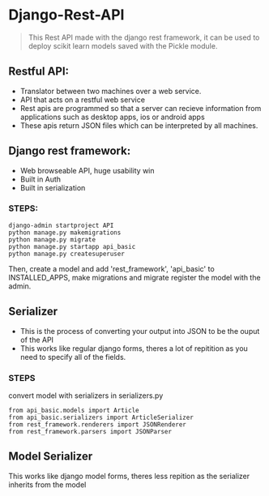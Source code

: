# Django-Rest-API

>This Rest API made with the django rest framework, it can be used to deploy scikit learn models saved with the Pickle module.


## Restful API:

* Translator between two machines over a web service.
* API that acts on a restful web service
* Rest apis are programmed so that a server can recieve information from applications such as desktop apps, ios or android apps
* These apis return JSON files which can be interpreted by all machines.

## Django rest framework:

* Web browseable API, huge usability win
* Built in Auth
* Built in serialization

### STEPS:

```
django-admin startproject API
python manage.py makemigrations
python manage.py migrate
python manage.py startapp api_basic
python manage.py createsuperuser 
```
Then, create a model and add 'rest_framework', 'api_basic' to INSTALLED_APPS, make migrations and migrate register the model with the admin.

## Serializer

* This is the process of converting your output into JSON to be the ouput of the API
* This works like regular django forms, theres a lot of repitition as you need to specify all of the fields.

### STEPS

convert model with serializers in serializers.py

```
from api_basic.models import Article
from api_basic.serializers import ArticleSerializer
from rest_framework.renderers import JSONRenderer
from rest_framework.parsers import JSONParser
```

## Model Serializer

This works like django model forms, theres less repition as the serializer inherits from the model
